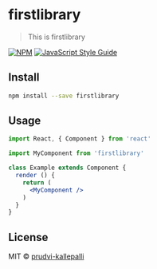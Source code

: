 # firstlibrary

> This is firstlibrary

[![NPM](https://img.shields.io/npm/v/firstlibrary.svg)](https://www.npmjs.com/package/firstlibrary) [![JavaScript Style Guide](https://img.shields.io/badge/code_style-standard-brightgreen.svg)](https://standardjs.com)

## Install

```bash
npm install --save firstlibrary
```

## Usage

```jsx
import React, { Component } from 'react'

import MyComponent from 'firstlibrary'

class Example extends Component {
  render () {
    return (
      <MyComponent />
    )
  }
}
```

## License

MIT © [prudvi-kallepalli](https://github.com/prudvi-kallepalli)

